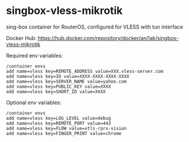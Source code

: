 # singbox-vless-mikrotik

sing-box container for RouterOS, configured for VLESS with tun interface

Docker Hub: https://hub.docker.com/repository/docker/ani1ak/singbox-vless-mikrotik

Required env variables:

```
/container envs
add name=vless key=REMOTE_ADDRESS value=XXX.vless-server.com
add name=vless key=ID value=XXXX-XXXX-XXXX-XXXX
add name=vless key=SERVER_NAME value=yahoo.com
add name=vless key=PUBLIC_KEY value=XXXX
add name=vless key=SHORT_ID value=XXXX
```

Optional env variables:

```
/container envs
add name=vless key=LOG_LEVEL value=debug
add name=vless key=REMOTE_PORT value=443
add name=vless key=FLOW value=xtls-rprx-vision
add name=vless key=FINGER_PRINT value=chrome
```
